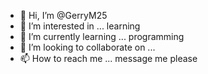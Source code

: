 - 👋 Hi, I’m @GerryM25
- 👀 I’m interested in ... learning 
- 🌱 I’m currently learning ... programming
- 💞️ I’m looking to collaborate on ...
- 📫 How to reach me ... message me please


